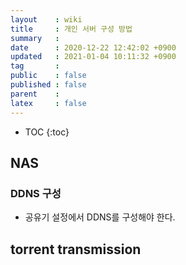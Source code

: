 ```yaml
---
layout    : wiki
title     : 개인 서버 구성 방법
summary   : 
date      : 2020-12-22 12:42:02 +0900
updated   : 2021-01-04 10:11:32 +0900
tag       : 
public    : false
published : false
parent    : 
latex     : false
---
```

* TOC
{:toc}

## NAS

### DDNS 구성
- 공유기 설정에서 DDNS를 구성해야 한다.


## torrent transmission
